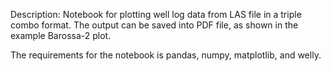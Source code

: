 Description: Notebook for plotting well log data from LAS file in a triple combo format. The output can be saved into PDF file, as shown in the example Barossa-2 plot.

The requirements for the notebook is pandas, numpy, matplotlib, and welly. 
